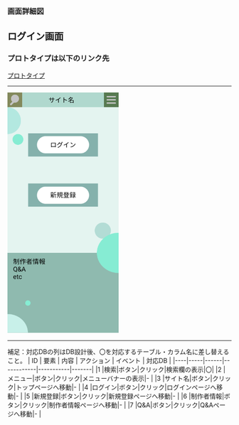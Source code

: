 ### 画面詳細図
## ログイン画面
### プロトタイプは以下のリンク先
[プロトタイプ](https://www.figma.com/file/5bAHMcKrDB8THLNT72si3d/%E7%94%BB%E9%9D%A2?node-id=0%3A1)
*****
<img src="./image/ログイン画面.png" width="250">

*****

補足：対応DBの列はDB設計後、〇を対応するテーブル・カラム名に差し替えること。
| ID | 要素 | 内容 | アクション | イベント | 対応DB |
|----|-----|------|------------|-----------|-------|
|1   |検索|ボタン|クリック|検索欄の表示|〇|
|2   |メニュー|ボタン|クリック|メニューバナーの表示|-       |
|3   |サイト名|ボタン|クリック|トップページへ移動|-       |
|4   |ログイン|ボタン|クリック|ログインページへ移動|-       |
|5   |新規登録|ボタン|クリック|新規登録ページへ移動|-       |
|6   |制作者情報|ボタン|クリック|制作者情報ページへ移動|-       |
|7   |Q&A|ボタン|クリック|Q&Aページへ移動|-       |
